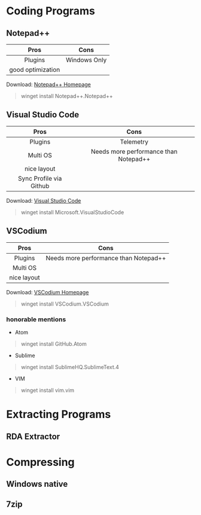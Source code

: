 # Coding Programs

## Notepad++

| Pros | Cons |
| :---: | :---: |
| Plugins | Windows Only |
| good optimization | |

Download:
[Notepad++ Homepage](https://notepad-plus-plus.org/)
>winget install Notepad++.Notepad++

## Visual Studio Code

| Pros | Cons |
| :---: | :---: |
| Plugins | Telemetry |
| Multi OS | Needs more performance than Notepad++ |
| nice layout | |
| Sync Profile via Github | |

Download:
[Visual Studio Code](https://code.visualstudio.com/)
>winget install Microsoft.VisualStudioCode

## VSCodium

| Pros | Cons |
| :---: | :---: |
| Plugins | Needs more performance than Notepad++ |
| Multi OS |  |
| nice layout | |

Download:
[VSCodium Homepage](https://vscodium.com/)
>winget install VSCodium.VSCodium

### honorable mentions

- Atom 
>winget install GitHub.Atom
- Sublime
>winget install SublimeHQ.SublimeText.4
- VIM
>winget install vim.vim

# Extracting Programs

## RDA Extractor

# Compressing

## Windows native

## 7zip